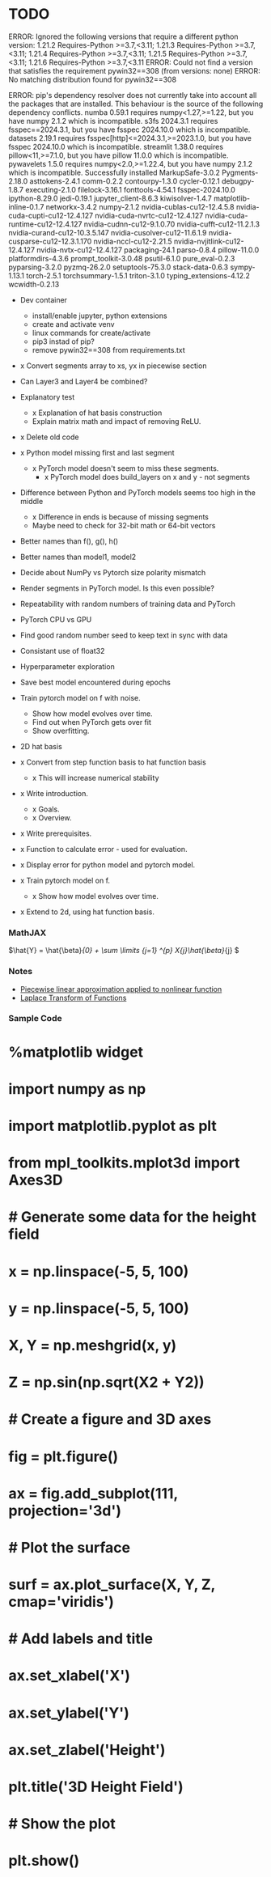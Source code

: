 # TODO


ERROR: Ignored the following versions that require a different python version: 1.21.2 Requires-Python >=3.7,<3.11; 1.21.3 Requires-Python >=3.7,<3.11; 1.21.4 Requires-Python >=3.7,<3.11; 1.21.5 Requires-Python >=3.7,<3.11; 1.21.6 Requires-Python >=3.7,<3.11
ERROR: Could not find a version that satisfies the requirement pywin32==308 (from versions: none)
ERROR: No matching distribution found for pywin32==308

ERROR: pip's dependency resolver does not currently take into account all the packages that are installed. This behaviour is the source of the following dependency conflicts.
numba 0.59.1 requires numpy<1.27,>=1.22, but you have numpy 2.1.2 which is incompatible.
s3fs 2024.3.1 requires fsspec==2024.3.1, but you have fsspec 2024.10.0 which is incompatible.
datasets 2.19.1 requires fsspec[http]<=2024.3.1,>=2023.1.0, but you have fsspec 2024.10.0 which is incompatible.
streamlit 1.38.0 requires pillow<11,>=7.1.0, but you have pillow 11.0.0 which is incompatible.
pywavelets 1.5.0 requires numpy<2.0,>=1.22.4, but you have numpy 2.1.2 which is incompatible.
Successfully installed MarkupSafe-3.0.2 Pygments-2.18.0 asttokens-2.4.1 comm-0.2.2 contourpy-1.3.0 cycler-0.12.1 debugpy-1.8.7 executing-2.1.0 filelock-3.16.1 fonttools-4.54.1 fsspec-2024.10.0 ipython-8.29.0 jedi-0.19.1 jupyter_client-8.6.3 kiwisolver-1.4.7 matplotlib-inline-0.1.7 networkx-3.4.2 numpy-2.1.2 nvidia-cublas-cu12-12.4.5.8 nvidia-cuda-cupti-cu12-12.4.127 nvidia-cuda-nvrtc-cu12-12.4.127 nvidia-cuda-runtime-cu12-12.4.127 nvidia-cudnn-cu12-9.1.0.70 nvidia-cufft-cu12-11.2.1.3 nvidia-curand-cu12-10.3.5.147 nvidia-cusolver-cu12-11.6.1.9 nvidia-cusparse-cu12-12.3.1.170 nvidia-nccl-cu12-2.21.5 nvidia-nvjitlink-cu12-12.4.127 nvidia-nvtx-cu12-12.4.127 packaging-24.1 parso-0.8.4 pillow-11.0.0 platformdirs-4.3.6 prompt_toolkit-3.0.48 psutil-6.1.0 pure_eval-0.2.3 pyparsing-3.2.0 pyzmq-26.2.0 setuptools-75.3.0 stack-data-0.6.3 sympy-1.13.1 torch-2.5.1 torchsummary-1.5.1 triton-3.1.0 typing_extensions-4.12.2 wcwidth-0.2.13


* Dev container
  * install/enable jupyter, python extensions
  * create and activate venv
  * linux commands for create/activate
  * pip3 instad of pip?
  * remove pywin32==308 from requirements.txt
* x Convert segments array to xs, yx in piecewise section
* Can Layer3 and Layer4 be combined?
* Explanatory test
  * x Explanation of hat basis construction
  * Explain matrix math and impact of removing ReLU.
* x Delete old code
* x Python model missing first and last segment
  * x PyTorch model doesn't seem to miss these segments.
    * x PyTorch model does build_layers on x and y - not segments
* Difference between Python and PyTorch models seems too high in the middle
  * x Difference in ends is because of missing segments
  * Maybe need to check for 32-bit math or 64-bit vectors
* Better names than f(), g(), h()
* Better names than model1, model2
* Decide about NumPy vs Pytorch size polarity mismatch
* Render segments in PyTorch model. Is this even possible?
* Repeatability with random numbers of training data and PyTorch
* PyTorch CPU vs GPU
* Find good random number seed to keep text in sync with data
* Consistant use of float32
* Hyperparameter exploration
* Save best model encountered during epochs
* Train pytorch model on f with noise.
  * Show how model evolves over time.
  * Find out when PyTorch gets over fit
  * Show overfitting.
* 2D hat basis

* x Convert from step function basis to hat function basis
  * x This will increase numerical stability
* x Write introduction.
  * x Goals.
  * x Overview.
* x Write prerequisites.
* x Function to calculate error - used for evaluation.
* x Display error for python model and pytorch model.
* x Train pytorch model on f.
  * x Show how model evolves over time.
* x Extend to 2d, using hat function basis.

### MathJAX

$\hat{Y} = \hat{\beta}_{0} + \sum \limits _{j=1} ^{p} X_{j}\hat{\beta}_{j} $

### Notes

* [Piecewise linear approximation applied to nonlinear function](https://d1wqtxts1xzle7.cloudfront.net/68655773/ip-cds_3A1997158720210808-11197-24q1x5-libre.pdf?1628434530=&response-content-disposition=inline%3B+filename%3DPiecewise_linear_approximation_applied_t.pdf&Expires=1730594824&Signature=LU334S8WYZopJQlLx47LS8J~QLqoUArS6l87jd3qAXOBEXSDZnMFshBjOWnZmByPDDHzSOZRraDWcAhY1lrnTL9G1X6Rn2XpyT2EVk~CicVWgOfEQ9naLe98umLE7FPD6SxaaT7762y7wlg090tagIV3IEGs4SbkVfHSpm3tV608ULmu-XwAD7MAM~Drz9LG-MAhzrWoJP-6vRySjBnpSSM6DDtdaV2pgaUny4TSYLH6tiXcEdQuYebyzm327Q13dnM7HNV-nIz1sQolQ0g9J2srlfjNi4gJ51xIOVdVgl1wUIF~OetkKDd5L6GzN7Wj9qzi~6-K1kKjUUWkEJ-o5A__&Key-Pair-Id=APKAJLOHF5GGSLRBV4ZA)
* [Laplace Transform of Functions](https://lpsa.swarthmore.edu/LaplaceXform/FwdLaplace/LaplaceFuncs.html)

### Sample Code

# %matplotlib widget
# import numpy as np
# import matplotlib.pyplot as plt
# from mpl_toolkits.mplot3d import Axes3D

# # Generate some data for the height field
# x = np.linspace(-5, 5, 100)
# y = np.linspace(-5, 5, 100)
# X, Y = np.meshgrid(x, y)
# Z = np.sin(np.sqrt(X**2 + Y**2))

# # Create a figure and 3D axes
# fig = plt.figure()
# ax = fig.add_subplot(111, projection='3d')

# # Plot the surface
# surf = ax.plot_surface(X, Y, Z, cmap='viridis')

# # Add labels and title
# ax.set_xlabel('X')
# ax.set_ylabel('Y')
# ax.set_zlabel('Height')
# plt.title('3D Height Field')

# # Show the plot
# plt.show()